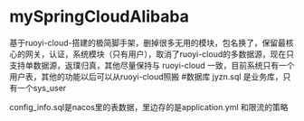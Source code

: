 # mySpringCloudAlibaba
基于ruoyi-cloud-搭建的极简脚手架，删掉很多无用的模块，包名换了，保留最核心的网关，认证，系统模块（只有用户），取消了ruoyi-cloud的多数据源，现在只支持单数据源，返璞归真，其他尽量保持与
ruoyi-cloud 一致，目前系统只有一个用户表，其他的功能以后可以从ruoyi-cloud照搬
#数据库
jyzn.sql 是业务库，只有一个sys_user

config_info.sql是nacos里的表数据，里边存的是application.yml 和限流的策略



